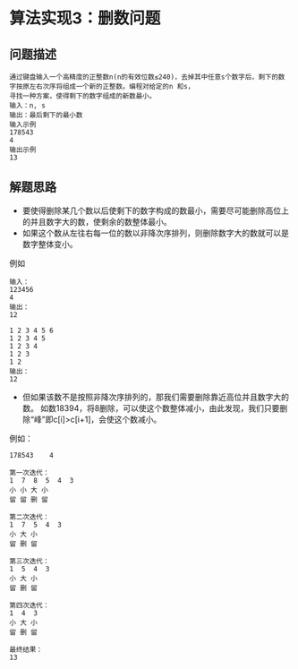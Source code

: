 # 算法实现3：删数问题
## 问题描述

    通过键盘输入一个高精度的正整数n(n的有效位数≤240)，去掉其中任意s个数字后，剩下的数字按原左右次序将组成一个新的正整数。编程对给定的n 和s，
    寻找一种方案，使得剩下的数字组成的新数最小。
    输入：n, s
    输出：最后剩下的最小数
    输入示例
    178543
    4
    输出示例
    13
 
## 解题思路

* 要使得删除某几个数以后使剩下的数字构成的数最小，需要尽可能删除高位上的并且数字大的数，使剩余的数整体最小。
* 如果这个数从左往右每一位的数以非降次序排列，则删除数字大的数就可以是数字整体变小。

例如

    输入：
    123456
    4
    输出：
    12
    
    1 2 3 4 5 6
    1 2 3 4 5
    1 2 3 4
    1 2 3 
    1 2 
    输出：
    12

* 但如果该数不是按照非降次序排列的，那我们需要删除靠近高位并且数字大的数。
如数18394，将8删除，可以使这个数整体减小，由此发现，我们只要删除“峰”即c[i]>c[i+1]，会使这个数减小。

例如：

    178543    4
    
    第一次迭代：
    1  7  8  5  4  3
    小 小 大 小 
    留 留 删 留 
    
    第二次迭代：
    1  7  5  4  3
    小 大 小
    留 删 留
    
    第三次迭代：
    1  5  4  3
    小 大 小 
    留 删 留
    
    第四次迭代：    
    1  4  3
    小 大 小
    留 删 留
    
    最终结果：
    13
